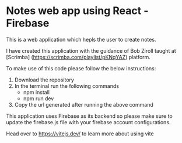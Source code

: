 # Notes web app using React - Firebase

This is a web application which hepls the user to create notes.

I have created this application with the guidance of Bob Ziroll taught at [Scrimba] (https://scrimba.com/playlist/pKNqYAZ) platform.

To make use of this code please follow the below instructions:

1. Download the repository
2. In the terminal run the following commands
    - npm install
    - npm run dev
3. Copy the url generated after running the above command

This application uses Firebase as its backend so please make sure to update the firebase.js file with your firebase account configurations. 

Head over to https://vitejs.dev/ to learn more about using vite

